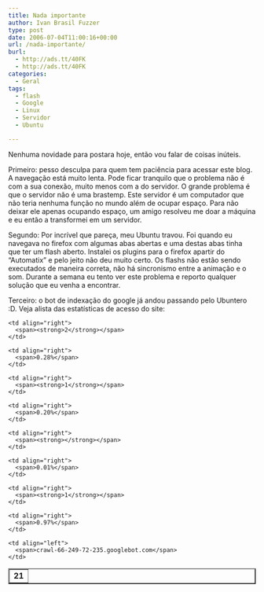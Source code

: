```yaml
---
title: Nada importante
author: Ivan Brasil Fuzzer
type: post
date: 2006-07-04T11:00:16+00:00
url: /nada-importante/
burl:
  - http://ads.tt/40FK
  - http://ads.tt/40FK
categories:
  - Geral
tags:
  - flash
  - Google
  - Linux
  - Servidor
  - Ubuntu

---
```

Nenhuma novidade para postara hoje, então vou falar de coisas inúteis.

Primeiro: pesso desculpa para quem tem paciência para acessar este blog. A navegação está muito lenta. Pode ficar tranquilo que o problema não é com a sua conexão, muito menos com a do servidor. O grande problema é que o servidor não é uma brastemp. Este servidor é um computador que não teria nenhuma função no mundo além de ocupar espaço. Para não deixar ele apenas ocupando espaço, um amigo resolveu me doar a máquina e eu então a transformei em um servidor.

Segundo: Por incrível que pareça, meu Ubuntu travou. Foi quando eu navegava no firefox com algumas abas abertas e uma destas abas tinha que ter um flash aberto. Instalei os plugins para o firefox apartir do &#8220;Automatix&#8221; e pelo jeito não deu muito certo. Os flashs não estão sendo executados de maneira correta, não há sincronismo entre a animação e o som. Durante a semana eu tento ver este problema e reporto qualquer solução que eu venha a encontrar.

Terceiro: o bot de indexação do google já andou passando pelo Ubuntero :D. Veja alista das estatísticas de acesso do site:

<table width="510" border="2" cellspacing="1" cellpadding="1">
  <tr>
    <td align="center">
      <span><strong>21</strong></span>
    </td>
    
    <td align="right">
      <span><strong>2</strong></span>
    </td>
    
    <td align="right">
      <span>0.28%</span>
    </td>
    
    <td align="right">
      <span><strong>1</strong></span>
    </td>
    
    <td align="right">
      <span>0.20%</span>
    </td>
    
    <td align="right">
      <span><strong></strong></span>
    </td>
    
    <td align="right">
      <span>0.01%</span>
    </td>
    
    <td align="right">
      <span><strong>1</strong></span>
    </td>
    
    <td align="right">
      <span>0.97%</span>
    </td>
    
    <td align="left">
      <span>crawl-66-249-72-235.googlebot.com</span>
    </td>
  </tr>
</table>